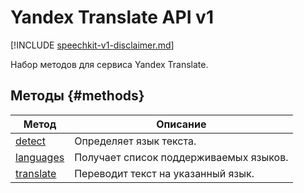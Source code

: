 # Yandex Translate API v1

[!INCLUDE [speechkit-v1-disclaimer.md](../../../_includes/speechkit-v1-disclaimer.md)]

Набор методов для сервиса Yandex Translate.

## Методы {#methods}

Метод | Описание
--- | ---
[detect](detect.md) | Определяет язык текста.
[languages](languages.md) | Получает список поддерживаемых языков.
[translate](translate.md) | Переводит текст на указанный язык.
